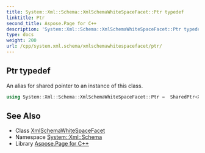 ```yaml
---
title: System::Xml::Schema::XmlSchemaWhiteSpaceFacet::Ptr typedef
linktitle: Ptr
second_title: Aspose.Page for C++
description: 'System::Xml::Schema::XmlSchemaWhiteSpaceFacet::Ptr typedef. An alias for shared pointer to an instance of this class in C++.'
type: docs
weight: 200
url: /cpp/system.xml.schema/xmlschemawhitespacefacet/ptr/
---
```

## Ptr typedef


An alias for shared pointer to an instance of this class.

```cpp
using System::Xml::Schema::XmlSchemaWhiteSpaceFacet::Ptr =  SharedPtr<XmlSchemaWhiteSpaceFacet>
```

## See Also

* Class [XmlSchemaWhiteSpaceFacet](../)
* Namespace [System::Xml::Schema](../../)
* Library [Aspose.Page for C++](../../../)
